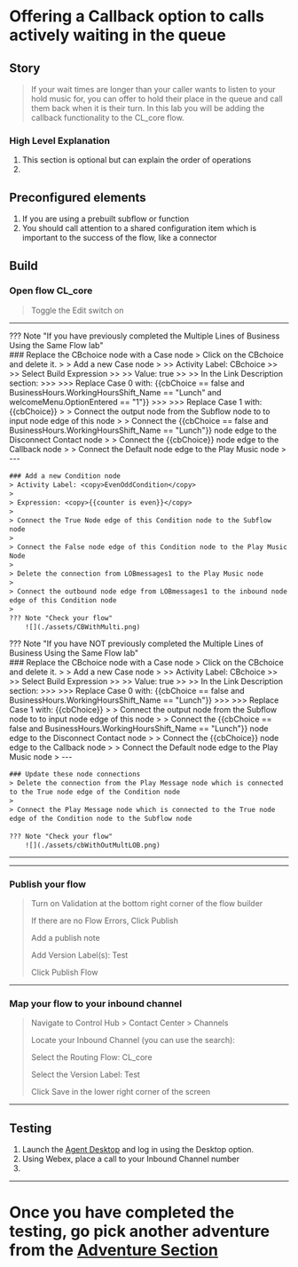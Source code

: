 # Offering a Callback option to calls actively waiting in the queue

## Story
> If your wait times are longer than your caller wants to listen to your hold music for, you can offer to hold their place in the queue and call them back when it is their turn.  In this lab you will be adding the callback functionality to the CL<w class="POD"></w>_core</copy> flow.

### High Level Explanation
1. This section is optional but can explain the order of operations
2. 


## Preconfigured elements
1. If you are using a prebuilt subflow or function 
2. You should call attention to a shared configuration item which is important to the success of the flow, like a connector  


## Build
### Open flow <copy>CL<w class="POD"></w>_core</copy>
> Toggle the Edit switch on
>
---



??? Note "If you have previously completed the Multiple Lines of Business Using the Same Flow lab"    
    ### Replace the CBchoice node with a Case node
    > Click on the CBchoice and delete it.
    >
    > Add a new Case node
    >
    >> Activity Label: <copy>CBchoice</copy>
    >>
    >> Select Build Expression
    >>
    >> Value: <copy>true</copy>
    >>
    >> In the Link Description section:
    >>>
    >>> Replace Case 0 with: <copy>{{cbChoice == false and BusinessHours.WorkingHoursShift_Name == "Lunch" and welcomeMenu.OptionEntered == "1"}}</copy>
    >>>
    >>> Replace Case 1 with: <copy>{{cbChoice}}</copy>
    >
    > Connect the output node from the Subflow node to to input node edge of this node
    >
    > Connect the {{cbChoice == false and BusinessHours.WorkingHoursShift_Name == "Lunch"}} node edge to the Disconnect Contact node
    >
    > Connect the {{cbChoice}} node edge to the Callback node
    >
    > Connect the Default node edge to the Play Music node
    >
    ---
    
    ### Add a new Condition node
    > Activity Label: <copy>EvenOddCondition</copy>
    >
    > Expression: <copy>{{counter is even}}</copy> 
    > 
    > Connect the True Node edge of this Condition node to the Subflow node
    >
    > Connect the False node edge of this Condition node to the Play Music Node
    >
    > Delete the connection from LOBmessages1 to the Play Music node
    >
    > Connect the outbound node edge from LOBmessages1 to the inbound node edge of this Condition node
    >
    ??? Note "Check your flow"    
        ![](./assets/CBWithMulti.png)


??? Note "If you have NOT previously completed the Multiple Lines of Business Using the Same Flow lab"    
    ### Replace the CBchoice node with a Case node
    > Click on the CBchoice and delete it.
    >
    > Add a new Case node
    >
    >> Activity Label: <copy>CBchoice</copy>
    >>
    >> Select Build Expression
    >>
    >> Value: <copy>true</copy>
    >>
    >> In the Link Description section:
    >>>
    >>> Replace Case 0 with: <copy>{{cbChoice == false and BusinessHours.WorkingHoursShift_Name == "Lunch"}}</copy>
    >>>
    >>> Replace Case 1 with: <copy>{{cbChoice}}</copy>
    >
    > Connect the output node from the Subflow node to to input node edge of this node
    >
    > Connect the {{cbChoice == false and BusinessHours.WorkingHoursShift_Name == "Lunch"}} node edge to the Disconnect Contact node
    >
    > Connect the {{cbChoice}} node edge to the Callback node
    >
    > Connect the Default node edge to the Play Music node
    >
    ---
    
    ### Update these node connections
    > Delete the connection from the Play Message node which is connected to the True node edge of the Condition node
    >
    > Connect the Play Message node which is connected to the True node edge of the Condition node to the Subflow node

    ??? Note "Check your flow"    
        ![](./assets/cbWithOutMultLOB.png)
>





---






---

### Publish your flow
> Turn on Validation at the bottom right corner of the flow builder
>
> If there are no Flow Errors, Click Publish
>
> Add a publish note
>
> Add Version Label(s): Test 
>
> Click Publish Flow

---


### Map your flow to your inbound channel
> Navigate to Control Hub > Contact Center > Channels
>
> Locate your Inbound Channel (you can use the search): <copy><w class="EP"></w></copy>
>
> Select the Routing Flow: <copy>CL<w class="POD"></w>_core</copy>
>
> Select the Version Label: Test
>
> Click Save in the lower right corner of the screen

---



## Testing
1. Launch the [Agent Desktop](https://desktop.wxcc-us1.cisco.com/) and log in using the Desktop option.
2. Using Webex, place a call to your Inbound Channel number <copy><w class="DN"></w></copy>
3. 



---

# Once you have completed the testing, go pick another adventure from the [Adventure Section](adventureList.md)